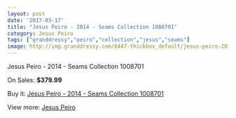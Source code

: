```yaml
---
layout: post
date: '2017-03-17'
title: "Jesus Peiro - 2014 - Seams Collection 1008701"
category: Jesus Peiro
tags: ["granddressy","peiro","collection","jesus","seams"]
image: http://img.granddressy.com/6447-thickbox_default/jesus-peiro-2014-seams-collection-1008701.jpg
---
```

Jesus Peiro - 2014 - Seams Collection 1008701

On Sales: **$379.99**
<a href="https://www.granddressy.com/en/jesus-peiro/5740-jesus-peiro-2014-seams-collection-1008701.html"><amp-img layout="responsive" width="600" height="600" src="//img.granddressy.com/6447-thickbox_default/jesus-peiro-2014-seams-collection-1008701.jpg" alt="Jesus Peiro - 2014 - Seams Collection 1008701 0" /></a>

Buy it: [Jesus Peiro - 2014 - Seams Collection 1008701](https://www.granddressy.com/en/jesus-peiro/5740-jesus-peiro-2014-seams-collection-1008701.html "Jesus Peiro - 2014 - Seams Collection 1008701")

View more: [Jesus Peiro](https://www.granddressy.com/en/76-jesus-peiro "Jesus Peiro")